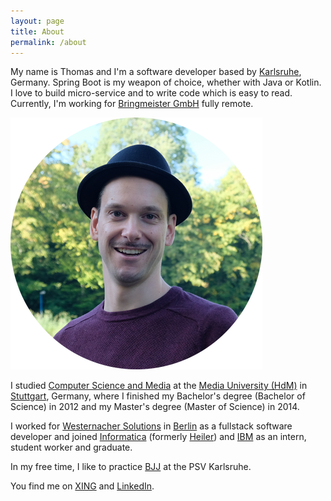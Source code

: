```yaml
---
layout: page
title: About
permalink: /about
---
```


My name is Thomas and I'm a software developer based by [Karlsruhe](https://de.wikipedia.org/wiki/Karlsruhe), Germany. 
Spring Boot is my weapon of choice, whether with Java or Kotlin.
I love to build micro-service and to write code which is easy to read.
Currently, I'm working for [Bringmeister GmbH](http://bringmeister.de) fully remote.

<img class="no-border" src="/images/avatar-round.png">

I studied [Computer Science and Media](http://www.mi.hdm-stuttgart.de/csm) at the [Media University (HdM)](http://www.hdm-stuttgart.de "HdM Stuttgart") in [Stuttgart](https://www.google.com/maps/place/Stuttgart,+Deutschland), Germany, where I finished my Bachelor's degree (Bachelor of Science) in 2012 and my Master's degree (Master of Science) in 2014.

I worked for [Westernacher Solutions](http://westernacher-solutions.com) in [Berlin](https://de.wikipedia.org/wiki/Berlin) as a fullstack software developer and joined [Informatica](http://www.informatica.com/ "Informatica") (formerly [Heiler](http://www.heiler.com/de//index.php "Heiler Software AG")) and [IBM](http://www-05.ibm.com/de/entwicklung/ "IBM Böblingen") as an intern, student worker and graduate.

In my free time, I like to practice [BJJ](https://www.psv-karlsruhe.de/brazilian-jiu-jitsu) at the PSV Karlsruhe.

You find me on [XING](https://www.xing.com/profiles/Thomas_Uhrig7) and [LinkedIn](http://www.linkedin.com/pub/thomas-uhrig/85/6bb/39).
